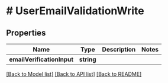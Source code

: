 # # UserEmailValidationWrite

## Properties

Name | Type | Description | Notes
------------ | ------------- | ------------- | -------------
**emailVerificationInput** | **string** |  |

[[Back to Model list]](../../README.md#models) [[Back to API list]](../../README.md#endpoints) [[Back to README]](../../README.md)
